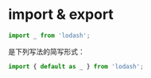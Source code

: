 # import & export

```js
import _ from 'lodash';
```

是下列写法的简写形式：

```js
import { default as _ } from 'lodash';
```
